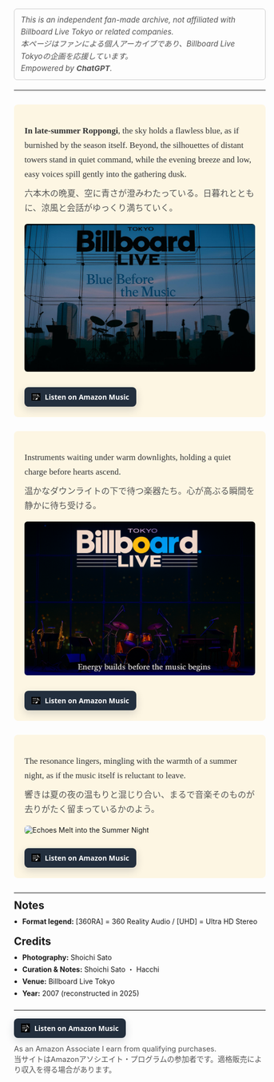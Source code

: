 <style>
h1:first-of-type {
  display: none;
}
</style>
<style>
  /* 二言語リスト共通 */
  ul.bidi{ padding-left:1.2em; margin-top:0; }
  ul.bidi > li{ margin:.4rem 0; line-height:1.55; }
  .jp{ color:#444; display:block; margin-top:.15rem; }  /* 日本語行 */
</style>

<p style="color:#555;
          font-size:.95rem;
          line-height:1.6;
          font-style:italic;
          margin:.75rem 0 1.25rem;
          border:1px solid #ccc;
          padding:.6rem .8rem;
          border-radius:6px;">
  This is an independent fan-made archive, not affiliated with Billboard Live Tokyo or related companies.<br>
  <span style="color:#555;">本ページはファンによる個人アーカイブであり、Billboard Live Tokyoの企画を応援しています。</span><br>
  Empowered by <b>ChatGPT</b>.
</p>


---

# Aug-19-2007 — Billboard Live Tokyo [360RA/UHD]

<!-- Block 1: Blue Before the Music (Text → Photo → Button) -->
<div style="background-color:#fdf6e3; padding:1.5em; border-radius:8px; margin:2em 0;">

  <!-- Caption / Main Text -->
  <div style="font-family:'Georgia', serif; font-size:1.22em; line-height:1.7; color:#333; margin-bottom:1em;">
    <p style="margin-bottom:0.6em;">
      <strong>In late-summer Roppongi</strong>, the sky holds a flawless blue, as if burnished by the season itself.
      Beyond, the silhouettes of distant towers stand in quiet command, while the evening breeze and low, easy voices
      spill gently into the gathering dusk.
    </p>
    <p style="margin:0; color:#555;">
      六本木の晩夏、空に青さが澄みわたっている。日暮れとともに、涼風と会話がゆっくり満ちていく。
    </p>
  </div>

  <!-- Photo -->
  <img src="images/blue-before-the-music.jpg" alt="Blue Before the Music"
       style="max-width:100%; height:auto; border-radius:6px; margin-bottom:1em;">

  <!-- Link Button -->
  <div style="margin-top:.25em;">
    <a href="https://music.amazon.co.jp/user-playlists/cde5675021a04698ba0e51c0a7b7bc13jajp?ref=dm_sh_5646-30f6-5901-975e-21550&tag=shoichi-22"
       target="_blank" rel="sponsored nofollow noopener"
       style="display:inline-flex;align-items:center;gap:.55rem;
              background:#232F3E;color:#fff;text-decoration:none;
              padding:10px 14px;border-radius:8px;font-weight:700;
              font-family:system-ui,-apple-system,'Segoe UI',Roboto,'Helvetica Neue',Arial,sans-serif;
              box-shadow:0 6px 16px rgba(35,47,62,.18);">
      <img src="images/music-note-icon.png" alt="" style="width:18px;height:18px;object-fit:contain;filter:invert(1);">
      <span>Listen on Amazon Music</span>
    </a>
  </div>
</div>


<!-- Block 2: Before the Passion Unfolds (Text → Photo → Button) -->
<div style="background-color:#fdf6e3; padding:1.5em; border-radius:8px; margin:2em 0;">

  <!-- Caption / Main Text -->
  <div style="font-family:'Georgia', serif; font-size:1.22em; line-height:1.7; color:#333; margin-bottom:1em;">
    <p style="margin-bottom:0.6em;">
      Instruments waiting under warm downlights, holding a quiet charge before hearts ascend.
    </p>
    <p style="margin:0; color:#555;">
      温かなダウンライトの下で待つ楽器たち。心が高ぶる瞬間を静かに待ち受ける。
    </p>
  </div>

  <!-- Photo -->
  <img src="images/before-the-passion-unfolds.jpg" alt="Before the Passion Unfolds"
       style="max-width:100%; height:auto; border-radius:6px; margin-bottom:1em;">

  <!-- Link Button -->
  <div style="margin-top:.25em;">
    <a href="https://music.amazon.co.jp/user-playlists/cde5675021a04698ba0e51c0a7b7bc13jajp?ref=dm_sh_5646-30f6-5901-975e-21550&tag=shoichi-22"
       target="_blank" rel="sponsored nofollow noopener"
       style="display:inline-flex;align-items:center;gap:.55rem;
              background:#232F3E;color:#fff;text-decoration:none;
              padding:10px 14px;border-radius:8px;font-weight:700;
              font-family:system-ui,-apple-system,'Segoe UI',Roboto,'Helvetica Neue',Arial,sans-serif;
              box-shadow:0 6px 16px rgba(35,47,62,.18);">
      <img src="images/music-note-icon.png" alt="" style="width:18px;height:18px;object-fit:contain;filter:invert(1);">
      <span>Listen on Amazon Music</span>
    </a>
  </div>
</div>


<!-- Block 3: Echoes Melt into the Summer Night (Text → Photo → Button) -->
<div style="background-color:#fdf6e3; padding:1.5em; border-radius:8px; margin:2em 0;">

  <!-- Caption / Main Text -->
  <div style="font-family:'Georgia', serif; font-size:1.22em; line-height:1.7; color:#333; margin-bottom:1em;">
    <p style="margin-bottom:0.6em;">
      The resonance lingers, mingling with the warmth of a summer night, as if the music itself is reluctant to leave.
    </p>
    <p style="margin:0; color:#555;">
      響きは夏の夜の温もりと混じり合い、まるで音楽そのものが去りがたく留まっているかのよう。
    </p>
  </div>

  <!-- Photo -->
  <img src="images/echoes-melt-into-summer-night.jpg" alt="Echoes Melt into the Summer Night"
       style="max-width:100%; height:auto; border-radius:6px; margin-bottom:1em;">

  <!-- Link Button -->
  <div style="margin-top:.25em;">
    <a href="https://music.amazon.co.jp/user-playlists/cde5675021a04698ba0e51c0a7b7bc13jajp?ref=dm_sh_5646-30f6-5901-975e-21550&tag=shoichi-22"
       target="_blank" rel="sponsored nofollow noopener"
       style="display:inline-flex;align-items:center;gap:.55rem;
              background:#232F3E;color:#fff;text-decoration:none;
              padding:10px 14px;border-radius:8px;font-weight:700;
              font-family:system-ui,-apple-system,'Segoe UI',Roboto,'Helvetica Neue',Arial,sans-serif;
              box-shadow:0 6px 16px rgba(35,47,62,.18);">
      <img src="images/music-note-icon.png" alt="" style="width:18px;height:18px;object-fit:contain;filter:invert(1);">
      <span>Listen on Amazon Music</span>
    </a>
  </div>
</div>

<hr style="border:none;border-top:1px solid #e5e5e5;margin:1.75rem 0 .75rem;">

<h2 style="margin:.25rem 0 .5rem;">Notes</h2>
<ul style="padding-left:1.2em;margin:.25rem 0 1rem;line-height:1.7;">
  <li><strong>Format legend:</strong> [360RA] = 360 Reality Audio / [UHD] = Ultra HD Stereo</li>
</ul>

<h2 style="margin:1rem 0 .5rem;">Credits</h2>
<ul style="padding-left:1.2em;margin:.25rem 0 1.25rem;line-height:1.7;">
  <li><strong>Photography:</strong> Shoichi Sato</li>
  <li><strong>Curation &amp; Notes:</strong> Shoichi Sato ・ Hacchi</li>
  <li><strong>Venue:</strong> Billboard Live Tokyo</li>
  <li><strong>Year:</strong> 2007 (reconstructed in 2025)</li>
</ul>

<hr style="border:none;border-top:1px solid #e5e5e5;margin:1.25rem 0 1rem;">

<div style="display:flex;align-items:center;gap:12px;flex-wrap:wrap;margin:.25rem 0 1.25rem;">
  <!-- Amazon Music ボタン -->
  <a href="https://music.amazon.co.jp/user-playlists/cde5675021a04698ba0e51c0a7b7bc13jajp?ref=dm_sh_5646-30f6-5901-975e-21550&tag=shoichi-22"
     target="_blank" rel="sponsored nofollow noopener"
     style="display:inline-flex;align-items:center;gap:.55rem;
            background:#232F3E;color:#fff;text-decoration:none;
            padding:10px 14px;border-radius:8px;font-weight:700;
            font-family:system-ui,-apple-system,'Segoe UI',Roboto,'Helvetica Neue',Arial,sans-serif;
            box-shadow:0 6px 16px rgba(35,47,62,.18);
            transition:transform .08s ease,filter .2s ease;">
    <img src="images/music-note-icon.png" alt="" style="width:18px;height:18px;filter:invert(1);">
    <span>Listen on Amazon Music</span>
  </a>

  <!-- アフィリエイト表記（英・日2段） -->
  <div style="font-size:.92rem;line-height:1.45;min-width:260px;color:#555;">
    <div>As an Amazon Associate I earn from qualifying purchases.</div>
    <div>当サイトはAmazonアソシエイト・プログラムの参加者です。適格販売により収入を得る場合があります。</div>
  </div>
</div>
